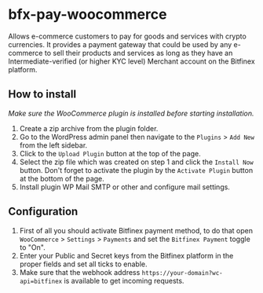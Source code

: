# bfx-pay-woocommerce
Allows e-commerce customers to pay for goods and services with crypto currencies. It provides a payment gateway that could be used by any e-commerce to sell their products and services as long as they have an Intermediate-verified (or higher KYC level) Merchant account on the Bitfinex platform.

## How to install
*Make sure the WooCommerce plugin is installed before starting installation.*

1. Create a zip archive from the plugin folder.
2. Go to the WordPress admin panel then navigate to the `Plugins` > `Add New` from the left sidebar.
3. Click to the `Upload Plugin` button at the top of the page.
4. Select the zip file which was created on step 1 and click the `Install Now` button. Don't forget to activate the plugin by the `Activate Plugin` button at the bottom of the page.
5. Install plugin WP Mail SMTP or other and configure mail settings.

## Configuration
1. First of all you should activate Bitfinex payment method, to do that open `WooCommerce` > `Settings` > `Payments` and set the `Bitfinex Payment` toggle to "On".
2. Enter your Public and Secret keys from the Bitfinex platform in the proper fields and set all ticks to enable.
3. Make sure that the webhook address `https://your-domain?wc-api=bitfinex` is available to get incoming requests.